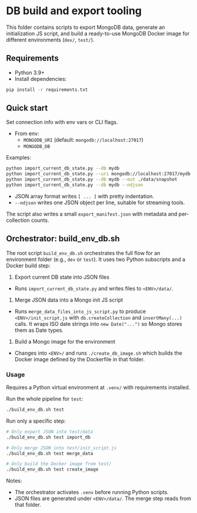 # DB build and export tooling

This folder contains scripts to export MongoDB data, generate an initialization JS script, and build a ready-to-use
MongoDB Docker image for different environments (`dev/`, `test/`).

## Requirements

- Python 3.9+
- Install dependencies:

```bash
pip install -r requirements.txt
```

## Quick start

Set connection info with env vars or CLI flags.

- From env:
    - `MONGODB_URI` (default: `mongodb://localhost:27017`)
    - `MONGODB_DB`

Examples:

```bash
python import_current_db_state.py --db mydb
python import_current_db_state.py --uri mongodb://localhost:27017/mydb
python import_current_db_state.py --db mydb --out ./data/snapshot
python import_current_db_state.py --db mydb --ndjson
```

- JSON array format writes `[ ... ]` with pretty indentation.
- `--ndjson` writes one JSON object per line, suitable for streaming tools.

The script also writes a small `export_manifest.json` with metadata and per-collection counts.

## Orchestrator: build_env_db.sh

The root script `build_env_db.sh` orchestrates the full flow for an environment folder (e.g., `dev` or `test`). It uses
two Python subscripts and a Docker build step:

1. Export current DB state into JSON files

- Runs `import_current_db_state.py` and writes files to `<ENV>/data/`.

1. Merge JSON data into a Mongo init JS script

- Runs `merge_data_files_into_js_script.py` to produce `<ENV>/init_script.js` with `db.createCollection` and
  `insertMany(...)` calls. It wraps ISO date strings into `new Date("...")` so Mongo stores them as Date types.

1. Build a Mongo image for the environment

- Changes into `<ENV>/` and runs `./create_db_image.sh` which builds the Docker image defined by the Dockerfile in that
  folder.

### Usage

Requires a Python virtual environment at `.venv/` with requirements installed.

Run the whole pipeline for `test`:

```bash
./build_env_db.sh test
```

Run only a specific step:

```bash
# Only export JSON into test/data
./build_env_db.sh test import_db

# Only merge JSON into test/init_script.js
./build_env_db.sh test merge_data

# Only build the Docker image from test/
./build_env_db.sh test create_image
```

Notes:

- The orchestrator activates `.venv` before running Python scripts.
- JSON files are generated under `<ENV>/data/`. The merge step reads from that folder.
